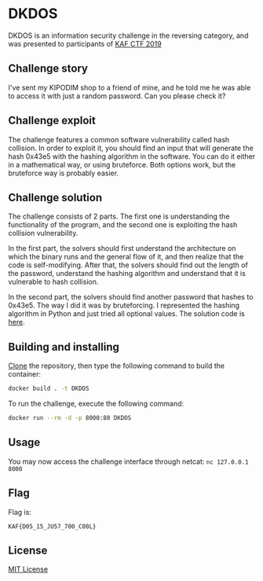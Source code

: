 # DKDOS

DKDOS is an information security challenge in the reversing category, and was presented to participants of [KAF CTF 2019](https://ctf.kipodafterfree.com)

## Challenge story

I've sent my KIPODIM shop to a friend of mine, and he told me he was able to access it with just a random password. Can you please check it?

## Challenge exploit

The challenge features a common software vulnerability called hash collision.
In order to exploit it, you should find an input that will generate the hash 0x43e5 with the hashing algorithm in the software.
You can do it either in a mathematical way, or using bruteforce. Both options work, but the bruteforce way is probably easier.

## Challenge solution

The challenge consists of 2 parts. The first one is understanding the functionality of the program, and the second one is exploiting the hash collision vulnerability.

In the first part, the solvers should first understand the architecture on which the binary runs and the general flow of it, and then realize that the code is self-modifying. After that, the solvers should find out the length of the password, understand the hashing algorithm and understand that it is vulnerable to hash collision.

In the second part, the solvers should find another password that hashes to 0x43e5. The way I did it was by bruteforcing. I represented the hashing algorithm in Python and just tried all optional values. The solution code is [here](writeup.py).

## Building and installing

[Clone]([Repository]/archive/master.zip) the repository, then type the following command to build the container:
```bash
docker build . -t DKDOS
```

To run the challenge, execute the following command:
```bash
docker run --rm -d -p 8000:80 DKDOS
```

## Usage

You may now access the challenge interface through netcat: `nc 127.0.0.1 8000`

## Flag

Flag is:
```flagscript
KAF{D05_15_JU57_700_C00L}
```

## License
[MIT License](https://choosealicense.com/licenses/mit/)
